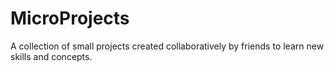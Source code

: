 # MicroProjects
A collection of small projects created collaboratively by friends to learn new skills and concepts.
